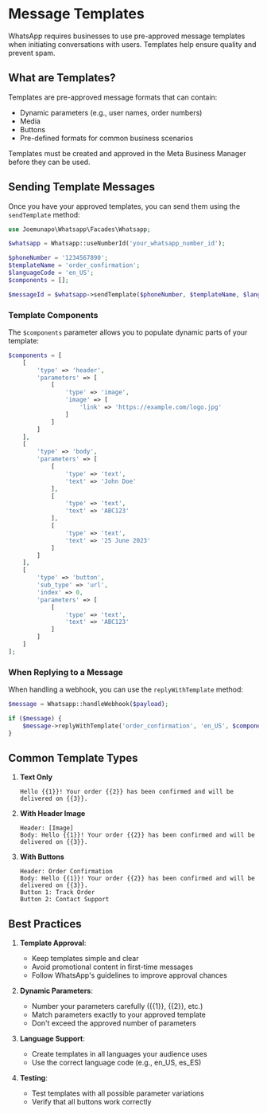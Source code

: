 # Message Templates

WhatsApp requires businesses to use pre-approved message templates when initiating conversations with users. Templates help ensure quality and prevent spam.

## What are Templates?

Templates are pre-approved message formats that can contain:
- Dynamic parameters (e.g., user names, order numbers)
- Media
- Buttons
- Pre-defined formats for common business scenarios

Templates must be created and approved in the Meta Business Manager before they can be used.

## Sending Template Messages

Once you have your approved templates, you can send them using the `sendTemplate` method:

```php
use Joemunapo\Whatsapp\Facades\Whatsapp;

$whatsapp = Whatsapp::useNumberId('your_whatsapp_number_id');

$phoneNumber = '1234567890';
$templateName = 'order_confirmation';
$languageCode = 'en_US';
$components = [];

$messageId = $whatsapp->sendTemplate($phoneNumber, $templateName, $languageCode, $components);
```

### Template Components

The `$components` parameter allows you to populate dynamic parts of your template:

```php
$components = [
    [
        'type' => 'header',
        'parameters' => [
            [
                'type' => 'image',
                'image' => [
                    'link' => 'https://example.com/logo.jpg'
                ]
            ]
        ]
    ],
    [
        'type' => 'body',
        'parameters' => [
            [
                'type' => 'text',
                'text' => 'John Doe'
            ],
            [
                'type' => 'text',
                'text' => 'ABC123'
            ],
            [
                'type' => 'text',
                'text' => '25 June 2023'
            ]
        ]
    ],
    [
        'type' => 'button',
        'sub_type' => 'url',
        'index' => 0,
        'parameters' => [
            [
                'type' => 'text',
                'text' => 'ABC123'
            ]
        ]
    ]
];
```

### When Replying to a Message

When handling a webhook, you can use the `replyWithTemplate` method:

```php
$message = Whatsapp::handleWebhook($payload);

if ($message) {
    $message->replyWithTemplate('order_confirmation', 'en_US', $components);
}
```

## Common Template Types

1. **Text Only**
   ```
   Hello {{1}}! Your order {{2}} has been confirmed and will be delivered on {{3}}.
   ```

2. **With Header Image**
   ```
   Header: [Image]
   Body: Hello {{1}}! Your order {{2}} has been confirmed and will be delivered on {{3}}.
   ```

3. **With Buttons**
   ```
   Header: Order Confirmation
   Body: Hello {{1}}! Your order {{2}} has been confirmed and will be delivered on {{3}}.
   Button 1: Track Order
   Button 2: Contact Support
   ```

## Best Practices

1. **Template Approval**:
   - Keep templates simple and clear
   - Avoid promotional content in first-time messages
   - Follow WhatsApp's guidelines to improve approval chances

2. **Dynamic Parameters**:
   - Number your parameters carefully ({{1}}, {{2}}, etc.)
   - Match parameters exactly to your approved template
   - Don't exceed the approved number of parameters

3. **Language Support**:
   - Create templates in all languages your audience uses
   - Use the correct language code (e.g., en_US, es_ES)

4. **Testing**:
   - Test templates with all possible parameter variations
   - Verify that all buttons work correctly